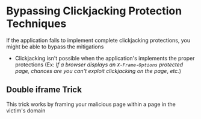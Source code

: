 # Bypassing Clickjacking Protection Techniques

If the application fails to implement complete clickjacking protections, you might be able to bypass the mitigations

* Clickjacking isn't possible when the application's implements the proper protections (Ex: *If a browser displays an `X-Frame-Options` protected page, chances are you can't exploit clickjacking on the page*, *etc.*)
 
## Double iframe Trick

This trick works by framing your malicious page within a page in the victim's domain

